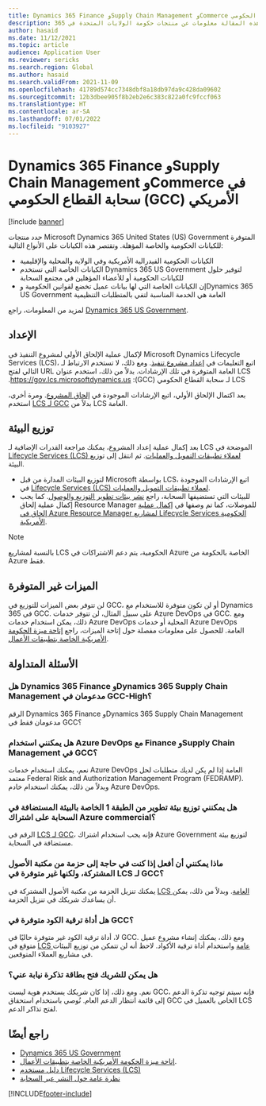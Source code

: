 ```yaml
---
title: Dynamics 365 Finance وSupply Chain Management وCommerce في سحابة القطاع الحكومي (GCC) الأمريكي
description: توضح هذه المقالة معلومات عن منتجات حكومة الولايات المتحدة في 365 Microsoft Dynamics التي يتم توفيرها للحكومة المؤهلة والكيانات الخاصة.
author: hasaid
ms.date: 11/12/2021
ms.topic: article
audience: Application User
ms.reviewer: sericks
ms.search.region: Global
ms.author: hasaid
ms.search.validFrom: 2021-11-09
ms.openlocfilehash: 41789d574cc7348dbf8a18db97da9c428da09602
ms.sourcegitcommit: 12b3dbee905f8b2eb2e6c383c822a0fc9fccf063
ms.translationtype: HT
ms.contentlocale: ar-SA
ms.lasthandoff: 07/01/2022
ms.locfileid: "9103927"
---
```

# <a name="dynamics-365-finance-supply-chain-management-and-commerce-in-us-government-community-cloud-gcc"></a>Dynamics 365 Finance وSupply Chain Management وCommerce في سحابة القطاع الحكومي (GCC) الأمريكي

[!include [banner](../includes/banner.md)]



حدد منتجات Microsoft Dynamics 365 United States (US) Government المتوفرة للكيانات الحكومية والخاصة المؤهلة. وتقتصر هذه الكيانات على الأنواع التالية:

- الكيانات الحكومية الفيدرالية الأمريكية وفي الولاية والمحلية والإقليمية
- الكيانات الخاصة التي تستخدم Dynamics 365 US Government لتوفير حلول للكيانات الحكومية أو للأعضاء المؤهلين في مجتمع السحابة
- إن الكيانات الخاصة التي لها بيانات عميل تخضع لقوانين الحكومية وDynamics 365 US Government العامة هي الخدمة المناسبة لتفي بالمتطلبات التنظيمية

لمزيد من المعلومات، راجع [Dynamics 365 US Government](/power-platform/admin/microsoft-dynamics-365-government).

## <a name="onboarding"></a>‏‫الإعداد

لإكمال عملية الإلحاق الأولي لمشروع التنفيذ في Microsoft Dynamics Lifecycle Services (LCS)، اتبع التعليمات في [‏‫إعداد مشروع تنفيذ](../../../fin-ops-core/fin-ops/imp-lifecycle/onboard.md). ومع ذلك، لا تستخدم الارتباط لـ LCS العامة المتوفرة في تلك الإرشادات. بدلاً من ذلك، استخدم عنوان URL التالي لفتح LCS لـ سحابة القطاع الحكومي (GCC): <https://gov.lcs.microsoftdynamics.us>.

بعد اكتمال الإلحاق الأولي، اتبع الإرشادات الموجودة في [إلحاق المشروع](../lifecycle-services/project-onboarding.md). ومرة أخرى، استخدم [LCS لـ GCC](https://gov.lcs.microsoftdynamics.us) بدلاً من LCS العامة.

## <a name="environment-deployment"></a>توزيع البيئة

بعد إكمال عملية إعداد المشروع، يمكنك مراجعة القدرات الإضافية لـ LCS الموضحة في [Lifecycle Services (LCS) لعملاء تطبيقات التمويل والعمليات](../../../fin-ops-core/dev-itpro/lifecycle-services/lcs-works-lcs.md). ثم انتقل إلى توزيع البيئة.

- لتوزيع البيئات المدارة من قبل Microsoft بواسطة LCS، اتبع الإرشادات الموجودة في [Lifecycle Services (LCS) لعملاء تطبيقات التمويل والعمليات](../../../fin-ops-core/dev-itpro/lifecycle-services/lcs-works-lcs.md#new-deployment-experience).
- للبيئات التي تستضيفها السحابة، راجع [نشر بيئات تطوير التوزيع والوصول](../../../fin-ops-core/dev-itpro/dev-tools/access-instances.md). كما يجب إكمال عملية إلحاق Resource Manager للموصلات، كما تم وصفها في [إكمال عملية إلحاق في Azure Resource Manager لمشاريع Lifecycle Services الحكومية الأمريكية](arm-onbarding-us-goverment.md).

> [!NOTE]
> بالنسبة لمشاريع LCS الحكومية، يتم دعم الاشتراكات في Azure الخاصة بالحكومة من Azure فقط.

## <a name="features-that-arent-available"></a>الميزات غير المتوفرة

لن تتوفر بعض الميزات للتوزيع في GCC، أو لن تكون متوفرة للاستخدام مع Dynamics 365 في GCC. على سبيل المثال، لن تتوفر خدمات Azure DevOps في GCC. ومع ذلك، يمكن استخدام خدمات Azure DevOps المحلية أو خدمات Azure DevOps العامة. للحصول على معلومات مفصلة حول إتاحة الميزات، راجع [إتاحة ميزة الحكومة الأمريكية الخاصة بتطبيقات الأعمال](https://aka.ms/BAPFunctionalParity).

## <a name="frequently-asked-questions"></a>الأسئلة المتداولة

### <a name="are-dynamics-365-finance-and-dynamics-365-supply-chain-management-supported-in-gcc-high"></a>هل Dynamics 365 Finance وDynamics 365 Supply Chain Management مدعومان في GCC-High؟

الرقم Dynamics 365 Finance وDynamics 365 Supply Chain Management مدعومان فقط في GCC؟

### <a name="can-i-use-public-azure-devops-with-finance-and-supply-chain-management-in-gcc"></a>هل يمكنني استخدام Azure DevOps مع Finance وSupply Chain Management في GCC؟

نعم، يمكنك استخدام خدمات Azure DevOps العامة إذا لم يكن لديك متطلبات لحل معتمد Federal Risk and Authorization Management Program (FEDRAMP). وبدلاً من ذلك، يمكنك استخدام خادم Azure DevOps.

### <a name="can-i-deploy-a-cloud-hosted-environment-tier-1-development-environment-on-an-azure-commercial-subscription"></a>هل يمكنني توزيع بيئة تطوير من الطبقة 1 الخاصة بالبيئة المستضافة في السحابة على اشتراك Azure commercial؟

الرقم في [LCS لـ GCC](https://gov.lcs.microsoftdynamics.us)، فإنه يجب استخدام اشتراك Azure Government لتوزيع بيئة مستضافة في السحابة.

### <a name="what-can-i-do-if-i-need-a-package-from-the-shared-asset-library-but-it-isnt-available-in-lcs-for-gcc"></a>ماذا يمكنني أن أفعل إذا كنت في حاجة إلى حزمة من مكتبة الأصول المشتركة، ولكنها غير متوفرة في LCS لـ GCC؟

يمكنك تنزيل الحزمة من مكتبة الأصول المشتركة في [LCS العامة](https://lcs.dynamics.com). وبدلاً من ذلك، يمكن أن يساعدك شريكك في تنزيل الحزمة.

### <a name="is-the-code-upgrade-tool-available-in-gcc"></a>هل أداة ترقية الكود متوفرة في GCC؟

لا، أداة ترقية الكود غير متوفرة حاليًا في GCC. ومع ذلك، يمكنك إنشاء مشروع عميل متوقع في [LCS عامة](https://lcs.dynamics.com) واستخدام أداة ترقية الأكواد. لاحظ أنه لن تتمكن من توزيع البيئات في مشاريع العملاء المتوقعين.

### <a name="can-my-partner-open-a-support-ticket-on-my-behalf"></a>هل يمكن للشريك فتح بطاقة تذكرة نيابة عني؟

نعم. ومع ذلك، إذا كان شريكك يستخدم هوية ليست GCC، فإنه سيتم توجيه تذكرة الدعم إلى قائمة انتظار الدعم العام. نُوصي باستخدام استحقاق GCC الخاص بالعميل في LCS لفتح تذاكر الدعم.

## <a name="see-also"></a>راجع أيضًا

- [Dynamics 365 US Government](/power-platform/admin/microsoft-dynamics-365-government)
- [إتاحة ميزة الحكومة الأمريكية الخاصة بتطبيقات الأعمال](https://aka.ms/BAPFunctionalParity).
- [دليل مستخدم Lifecycle Services (LCS)](../../../fin-ops-core/dev-itpro/lifecycle-services/lcs-user-guide.md)
- [نظرة عامة حول النشر عبر السحابة](../../../fin-ops-core/dev-itpro/deployment/cloud-deployment-overview.md)

[!INCLUDE[footer-include](../../../includes/footer-banner.md)]


